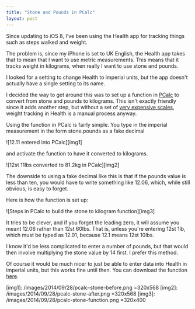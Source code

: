 ```yaml
---
title: "Stone and Pounds in PCalc"
layout: post
---
```


Since updating to iOS 8, I've been using the Health app for tracking things such as steps walked and weight.

The problem is, since my iPhone is set to UK English, the Health app takes that to mean that I want to use metric measurements. This means that it tracks weight in kilograms, when really I want to use stone and pounds.

I looked for a setting to change Health to imperial units, but the app doesn't actually have a single setting to its name.

I decided the way to get around this was to set up a function in [PCalc][1] to convert from stone and pounds to kilograms. This isn't exactly friendly since it adds another step, but without a set of [very expensive scales][2], weight tracking in Health is a manual process anyway.

Using the function in PCalc is fairly simple. You type in the imperial measurement in the form stone.pounds as a fake decimal

![12.11 entered into PCalc][img1]

and activate the function to have it converted to kilograms.

![12st 11lbs converted to 81.2kg in PCalc][img2]

The downside to using a fake decimal like this is that if the pounds value is less than ten, you would have to write something like 12.06, which, while still obvious, is easy to forget.

Here is how the function is set up:

![Steps in PCalc to build the stone to kilogram function][img3]

It tries to be clever, and if you forget the leading zero, it will assume you meant 12.06 rather than 12st 60lbs. That is, unless you're entering 12st 1lb, which must be typed as 12.01, because 12.1 means 12st 10lbs.

I know it'd be less complicated to enter a number of pounds, but that would then involve multiplying the stone value by 14 first. I prefer this method.

Of course it would be much nicer to just be able to enter data into Health in imperial units, but this works fine until then. You can download the function [here][3].


[1]: https://itunes.apple.com/gb/app/pcalc-the-best-calculator/id284666222?mt=8&uo=4&at=10l7rn
[2]: http://www.amazon.co.uk/gp/product/B00BKRQ4E8/ref=as_li_tl?ie=UTF8&camp=1634&creative=6738&creativeASIN=B00BKRQ4E8&linkCode=as2&tag=josh-asch-21&linkId=WEH5SNS47LCK6KEO
[3]: /downloads/stone-to-kg.pcalcfunctions

[img1]: /images/2014/09/28/pcalc-stone-before.png =320x568
[img2]: /images/2014/09/28/pcalc-stone-after.png =320x568
[img3]: /images/2014/09/28/pcalc-stone-function.png =320x400
